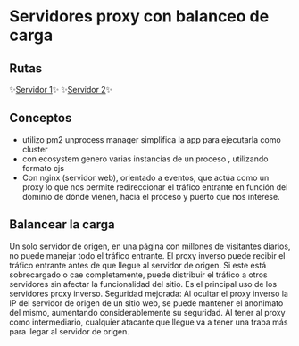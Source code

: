 # Servidores proxy con balanceo de carga 

## Rutas
✨[Servidor 1](http://localhost:8080/)✨
✨[Servidor 2](http://localhost:8081/)✨

## Conceptos
-  utilizo pm2 unprocess manager simplifica la app para ejecutarla como cluster
-  con ecosystem genero varias instancias de un proceso , utilizando formato cjs
-  Con nginx (servidor web), orientado a eventos, que actúa como un proxy lo que nos permite redireccionar el tráfico entrante en función del dominio de dónde vienen,      hacia el proceso y puerto que nos interese.

## Balancear la carga
Un solo servidor de origen, en una página con millones de visitantes diarios, no puede manejar todo el tráfico entrante.
El proxy inverso puede recibir el tráfico entrante antes de que llegue al servidor de origen. Si este está sobrecargado o cae completamente, puede distribuir el tráfico a otros servidores sin afectar la funcionalidad del sitio. Es el principal uso de los servidores proxy inverso.
Seguridad mejorada: Al ocultar el proxy inverso la IP del servidor de origen de un sitio web, se puede mantener el anonimato del mismo, aumentando considerablemente su seguridad. Al tener al proxy como intermediario, cualquier atacante que llegue va a tener una traba más para llegar al servidor de origen.
